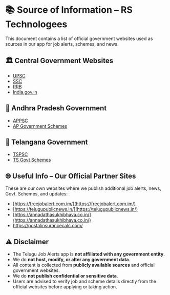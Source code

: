 # 📚 Source of Information – RS Technologees

This document contains a list of official government websites used as sources in our app for job alerts, schemes, and news.

## 🏛️ Central Government Websites
- [UPSC](https://www.upsc.gov.in/)
- [SSC](https://ssc.nic.in/)
- [RRB](http://www.rrbcdg.gov.in/)
- [India.gov.in](https://www.india.gov.in/)

## 📍 Andhra Pradesh Government
- [APPSC](https://psc.ap.gov.in/)
- [AP Government Schemes](https://www.ap.gov.in/)

## 📍 Telangana Government
- [TSPSC](https://www.tspsc.gov.in/)
- [TS Govt Schemes](https://www.telangana.gov.in/)

## 🌐 Useful Info – Our Official Partner Sites

These are our own websites where we publish additional job alerts, news, Govt. Schemes, and updates:

- [https://freejobalert.com.im/](https://freejobalert.com.im/)
- [https://telugupublicnews.in/](https://telugupublicnews.in/)
- [https://annadathasukhibhava.co.in/](https://annadathasukhibhava.co.in/)
- https://postalinsurancecalc.com/

## ⚠️ Disclaimer

- The Telugu Job Alerts app is **not affiliated with any government entity**.
- We do **not host, modify, or alter any government data**.
- All content is collected from **publicly available sources** and official government websites.
- We do **not publish confidential or sensitive data**.
- Users are advised to verify job and scheme details directly from the official websites before applying or taking action.
